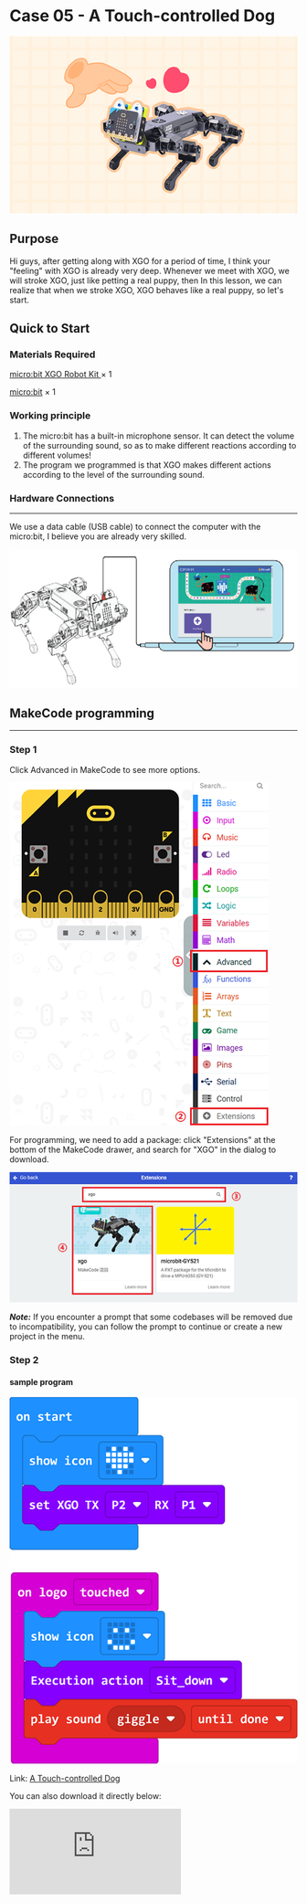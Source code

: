 # Case 05 - A Touch-controlled Dog

![](./images/xgo-5-1.png)

## Purpose

Hi guys, after getting along with XGO for a period of time, I think your "feeling" with XGO is already very deep. Whenever we meet with XGO, we will stroke XGO, just like petting a real puppy, then In this lesson, we can realize that when we stroke XGO, XGO behaves like a real puppy, so let's start.



## Quick to Start

### Materials Required

[micro:bit XGO Robot Kit ](https://www.elecfreaks.com/micro-bit-xgo-robot-kit.html) × 1

[micro:bit](https://www.elecfreaks.com/bbc-micro-bit-board-for-coding-programming-microbit.html) × 1

### Working principle

1. The micro:bit has a built-in microphone sensor. It can detect the volume of the surrounding sound, so as to make different reactions according to different volumes!
2. The program we programmed is that XGO makes different actions according to the level of the surrounding sound.

### Hardware Connections
---
We use a data cable (USB cable) to connect the computer with the micro:bit, I believe you are already very skilled.

![](./images/microbit-xgo-robot-kit-22.png)

## MakeCode programming
---
### Step 1

Click Advanced in MakeCode to see more options.

![](./images/microbit-xgo-robot-kit-10.png)

For programming, we need to add a package: click "Extensions" at the bottom of the MakeCode drawer, and search for "XGO" in the dialog to download.

![](./images/microbit-xgo-robot-kit-11.png)

***Note:*** If you encounter a prompt that some codebases will be removed due to incompatibility, you can follow the prompt to continue or create a new project in the menu.

### Step 2

#### sample program

![](./images/xgo-5-2.png)

Link: [A Touch-controlled Dog](https://makecode.microbit.org/_DPCdXybUs7me)

You can also download it directly below:

<div
    style={{
        position: 'relative',
        paddingBottom: '60%',
        overflow: 'hidden',
    }}
>
    <iframe
        src="https://makecode.microbit.org/_V4YJ2i9LkYoi"
        frameborder="0"
        sandbox="allow-popups allow-forms allow-scripts allow-same-origin"
        style={{
            position: 'absolute',
            width: '100%',
            height: '100%',
        }}
    />
</div>



## FAQ

If XGO doesn't move, please try increasing the sound level.



## Exploration

How to give more commands to XGO with different sound level ?
